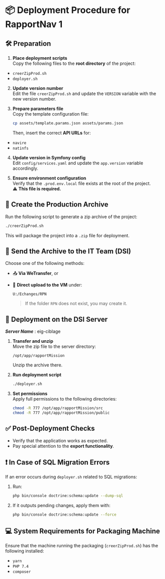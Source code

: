 
# 📦 Deployment Procedure for RapportNav 1

## 🛠️ Preparation

1. **Place deployment scripts**  
   Copy the following files to the **root directory** of the project:
  - `creerZipProd.sh`
  - `deployer.sh`

2. **Update version number**  
   Edit the file `creerZipProd.sh` and update the `VERSION` variable with the new version number.

3. **Prepare parameters file**  
   Copy the template configuration file:

   ```bash
   cp assets/template.params.json assets/params.json
   ```

   Then, insert the correct **API URLs** for:
  - `navire`
  - `natinfs`

4. **Update version in Symfony config**  
   Edit `config/services.yaml` and update the `app.version` variable accordingly.

5. **Ensure environment configuration**  
   Verify that the `.prod.env.local` file exists at the root of the project.  
   ⚠️ **This file is required.**

## 🧰 Create the Production Archive

Run the following script to generate a zip archive of the project:

```bash
./creerZipProd.sh
```

This will package the project into a `.zip` file for deployment.

## 🚀 Send the Archive to the IT Team (DSI)

Choose one of the following methods:

- 📤 **Via WeTransfer**, or
- 📁 **Direct upload to the VM** under:

  ```
  U:/Echanges/RPN
  ```

  > If the folder `RPN` does not exist, you may create it.

## 📂 Deployment on the DSI Server


  ***Server Name*** : eig-ciblage


1. **Transfer and unzip**  
   Move the zip file to the server directory:

   ```
   /opt/app/rapportMission
   ```

   Unzip the archive there.

2. **Run deployment script**

   ```bash
   ./deployer.sh
   ```

3. **Set permissions**  
   Apply full permissions to the following directories:

   ```bash
   chmod -R 777 /opt/app/rapportMission/src
   chmod -R 777 /opt/app/rapportMission/public
   ```

## ✅ Post-Deployment Checks

- Verify that the application works as expected.
- Pay special attention to the **export functionality**.

## ❗ In Case of SQL Migration Errors

If an error occurs during `deployer.sh` related to SQL migrations:

1. Run:

   ```bash
   php bin/console doctrine:schema:update --dump-sql
   ```

2. If it outputs pending changes, apply them with:

   ```bash
   php bin/console doctrine:schema:update --force
   ```

## 💻 System Requirements for Packaging Machine

Ensure that the machine running the packaging (`creerZipProd.sh`) has the following installed:

- `yarn`
- `PHP 7.4`
- `composer`
